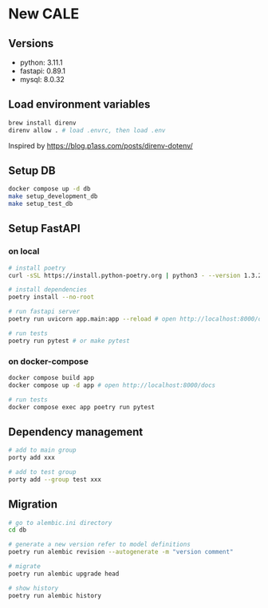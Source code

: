 # New CALE
## Versions
- python: 3.11.1
- fastapi: 0.89.1
- mysql: 8.0.32

## Load environment variables
```sh
brew install direnv
direnv allow . # load .envrc, then load .env
```

Inspired by https://blog.p1ass.com/posts/direnv-dotenv/

## Setup DB
```sh
docker compose up -d db
make setup_development_db
make setup_test_db
```

## Setup FastAPI
### on local
```sh
# install poetry
curl -sSL https://install.python-poetry.org | python3 - --version 1.3.2

# install dependencies
poetry install --no-root

# run fastapi server
poetry run uvicorn app.main:app --reload # open http://localhost:8000/docs
```

```sh
# run tests
poetry run pytest # or make pytest
```

### on docker-compose
```sh
docker compose build app
docker compose up -d app # open http://localhost:8000/docs
```

```sh
# run tests
docker compose exec app poetry run pytest
```

## Dependency management
```sh
# add to main group
porty add xxx

# add to test group
porty add --group test xxx
```

## Migration
```sh
# go to alembic.ini directory
cd db

# generate a new version refer to model definitions
poetry run alembic revision --autogenerate -m "version comment"

# migrate
poetry run alembic upgrade head

# show history
poetry run alembic history
```
